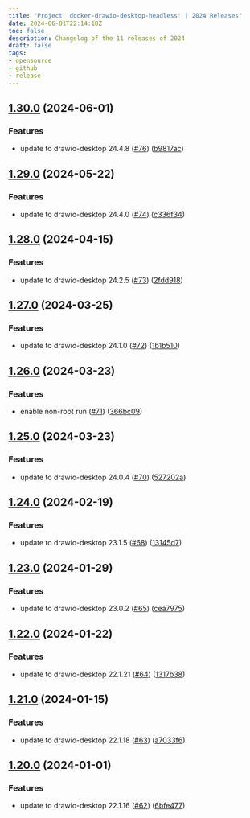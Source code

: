 ```yaml
---
title: "Project 'docker-drawio-desktop-headless' | 2024 Releases"
date: 2024-06-01T22:14:18Z
toc: false
description: Changelog of the 11 releases of 2024
draft: false
tags:
- opensource
- github
- release
---
```

## [1.30.0](https://github.com/rlespinasse/docker-drawio-desktop-headless/compare/v1.29.0...v1.30.0) (2024-06-01)


### Features

* update to drawio-desktop 24.4.8 ([#76](https://github.com/rlespinasse/docker-drawio-desktop-headless/issues/76)) ([b9817ac](https://github.com/rlespinasse/docker-drawio-desktop-headless/commit/b9817ac9b3040622f0b94c4c47e2cccce1b50a10))



## [1.29.0](https://github.com/rlespinasse/docker-drawio-desktop-headless/compare/v1.28.0...v1.29.0) (2024-05-22)


### Features

* update to drawio-desktop 24.4.0 ([#74](https://github.com/rlespinasse/docker-drawio-desktop-headless/issues/74)) ([c336f34](https://github.com/rlespinasse/docker-drawio-desktop-headless/commit/c336f34914eccd64fa1982e17349e5112e002b0b))



## [1.28.0](https://github.com/rlespinasse/docker-drawio-desktop-headless/compare/v1.27.0...v1.28.0) (2024-04-15)


### Features

* update to drawio-desktop 24.2.5 ([#73](https://github.com/rlespinasse/docker-drawio-desktop-headless/issues/73)) ([2fdd918](https://github.com/rlespinasse/docker-drawio-desktop-headless/commit/2fdd918d3a2b88703e5ccc124f5a2dbe420be962))



## [1.27.0](https://github.com/rlespinasse/docker-drawio-desktop-headless/compare/v1.26.0...v1.27.0) (2024-03-25)


### Features

* update to drawio-desktop 24.1.0 ([#72](https://github.com/rlespinasse/docker-drawio-desktop-headless/issues/72)) ([1b1b510](https://github.com/rlespinasse/docker-drawio-desktop-headless/commit/1b1b510c794edcfa0b5bb9c7f4742e08016d8c0f))



## [1.26.0](https://github.com/rlespinasse/docker-drawio-desktop-headless/compare/v1.25.0...v1.26.0) (2024-03-23)


### Features

* enable non-root run ([#71](https://github.com/rlespinasse/docker-drawio-desktop-headless/issues/71)) ([366bc09](https://github.com/rlespinasse/docker-drawio-desktop-headless/commit/366bc0990ff55dfc985d5b3d96f00d12bef67879))



## [1.25.0](https://github.com/rlespinasse/docker-drawio-desktop-headless/compare/v1.24.0...v1.25.0) (2024-03-23)


### Features

* update to drawio-desktop 24.0.4 ([#70](https://github.com/rlespinasse/docker-drawio-desktop-headless/issues/70)) ([527202a](https://github.com/rlespinasse/docker-drawio-desktop-headless/commit/527202ac7766d894047c1a4a679f775b8c87b2ef))



## [1.24.0](https://github.com/rlespinasse/docker-drawio-desktop-headless/compare/v1.23.0...v1.24.0) (2024-02-19)


### Features

* update to drawio-desktop 23.1.5 ([#68](https://github.com/rlespinasse/docker-drawio-desktop-headless/issues/68)) ([13145d7](https://github.com/rlespinasse/docker-drawio-desktop-headless/commit/13145d705f92eb04705980be40533bea5eb456d3))



## [1.23.0](https://github.com/rlespinasse/docker-drawio-desktop-headless/compare/v1.22.0...v1.23.0) (2024-01-29)


### Features

* update to drawio-desktop 23.0.2 ([#65](https://github.com/rlespinasse/docker-drawio-desktop-headless/issues/65)) ([cea7975](https://github.com/rlespinasse/docker-drawio-desktop-headless/commit/cea797502f299cde1a4c951855f3bc1ecc0b5d18))



## [1.22.0](https://github.com/rlespinasse/docker-drawio-desktop-headless/compare/v1.21.0...v1.22.0) (2024-01-22)


### Features

* update to drawio-desktop 22.1.21 ([#64](https://github.com/rlespinasse/docker-drawio-desktop-headless/issues/64)) ([1317b38](https://github.com/rlespinasse/docker-drawio-desktop-headless/commit/1317b384f46ef75d4db11835296f6249f676e353))



## [1.21.0](https://github.com/rlespinasse/docker-drawio-desktop-headless/compare/v1.20.0...v1.21.0) (2024-01-15)


### Features

* update to drawio-desktop 22.1.18 ([#63](https://github.com/rlespinasse/docker-drawio-desktop-headless/issues/63)) ([a7033f6](https://github.com/rlespinasse/docker-drawio-desktop-headless/commit/a7033f636197e8df1a11c0d4b5db3acba8af3113))



## [1.20.0](https://github.com/rlespinasse/docker-drawio-desktop-headless/compare/v1.19.0...v1.20.0) (2024-01-01)


### Features

* update to drawio-desktop 22.1.16 ([#62](https://github.com/rlespinasse/docker-drawio-desktop-headless/issues/62)) ([6bfe477](https://github.com/rlespinasse/docker-drawio-desktop-headless/commit/6bfe4779785f39bbef217ffc14a6b819071b49f2))



